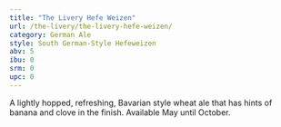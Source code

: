 ```yaml
---
title: "The Livery Hefe Weizen"
url: /the-livery/the-livery-hefe-weizen/
category: German Ale
style: South German-Style Hefeweizen
abv: 5
ibu: 0
srm: 0
upc: 0
---
```

A lightly hopped, refreshing, Bavarian style wheat ale that has hints of banana and clove in the finish. Available May until October.
